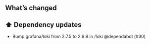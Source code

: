 ## What’s changed

## ⬆️ Dependency updates

- Bump grafana/loki from 2.7.5 to 2.9.9 in /loki @dependabot (#30)
